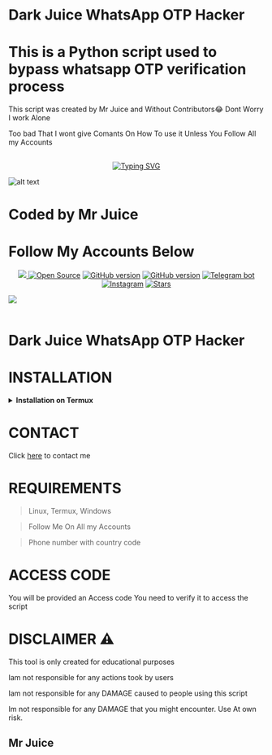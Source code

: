 # Dark Juice WhatsApp OTP Hacker
# This is a Python script used to bypass whatsapp OTP verification process
This script was created by Mr Juice and Without Contributors😂 Dont Worry I work Alone

Too bad That I wont give Comants On How To use it Unless You Follow All my Accounts 

## <!-- Typing SVG -->
<p align="center">
    <a href="https://github.com/47hxl-53r">
        <img
src="https://readme-typing-svg.herokuapp.com/?size=35&width=800&lines=WhatsApp+OPT+Hacker+tool+by+Mr+Juice"
            alt="Typing SVG"
        />
    </a>
</p>

![alt text](https://github.com/mrjuice01.png)
# Coded by Mr Juice
# Follow My Accounts Below

<p align="center">
  <a href="https://github.com/mrjuice01/BayMax-bot-Beta">
    <img src="https://visitor-badge.glitch.me/badge?page_id=https://github.com/Chey-san/Marin-Kitagawa-MD-Bot.visitor-badge&left_text=Total%20Repo%20Visits">
<a href="https://github.com/mrjuice01"><img title="Open Source" src="https://img.shields.io/badge/Open%20Source-%E2%99%A5-red" ></a>
 <a href="https://github.com/mrjuice01/DarkJuice"><img title="GitHub version" src="https://d25lcipzij17d.cloudfront.net/badge.svg?id=gh&type=6&v=2.5.1.beta&x2=0"></a>
<a href="https://github.com/mrjuice01"><img title="GitHub version" src="https://img.shields.io/github/license/MrJuice/T-Remix?color=Brightgree" ></a>
 <a href="http://t.me/HackersBot_2022bot"><img alt="Telegram bot" src="https://img.shields.io/badge/Telegram-Bhavik Tutorials-green"/></a>
 <a href="https://instagram.com/mr_juice7"><img alt="Instagram" src="https://img.shields.io/badge/Instagram-mr_juice7-ff69b4"/></a>
 <a href="https://github.com/mrjuice01"><img title="Stars" src="https://img.shields.io/github/stars/Bhaviktutorials/shark?style=social" ></a>
</p>
    
    
<a href="https://github.com/mrjuice01">
    <img src="(https://visitor-badge.glitch.me/badge?page_id=https://github.com/Chey-san/Marin-Kitagawa-MD-Bot.visitor-badge&left_text=Total%20Repo%20Visitors)">
  </a>
</br>
     </br>  
     

# Dark Juice WhatsApp OTP Hacker

# INSTALLATION

<!-- Installation via Termux -->
<b><details><summary>Installation on Termux</summary></b>
```bash
> apt update
> apt upgrade
> pkg install python
> pkg install git -y
> git clone https://github.com/mrjuice01/WhatsApp-Hacker
> cd WhatsApp-Hacker
> python3 main.py
```
</details>

# CONTACT
Click [here](https://bio.link/mrjuice) to contact me

# REQUIREMENTS
> Linux, Termux, Windows

> Follow Me On All my Accounts

> Phone number with country code

# ACCESS CODE
You will be provided an Access code
You need to verify it to access the script

# DISCLAIMER ⚠️
This tool is only created for educational purposes

Iam not responsible for any actions took by users

Iam not responsible for any DAMAGE caused to people using this script

Im not responsible for any DAMAGE that you might encounter. Use At own risk.

## Mr Juice
